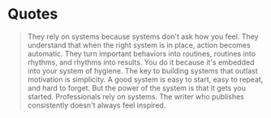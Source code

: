 # Quotes

> They rely on systems because systems don't ask how you feel.
> They understand that when the right system is in place, action becomes automatic.
> They turn important behaviors into routines, routines into rhythms, and rhythms into results.
> You do it because it's embedded into your system of hygiene.
> The key to building systems that outlast motivation is simplicity.
> A good system is easy to start, easy to repeat, and hard to forget.
> But the power of the system is that it gets you started.
> Professionals rely on systems. The writer who publishes consistently doesn't always feel inspired.
